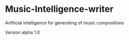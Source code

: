 # Music-Intelligence-writer
Artificial intelligence for generating of music compositions

Version alpha 1.0
